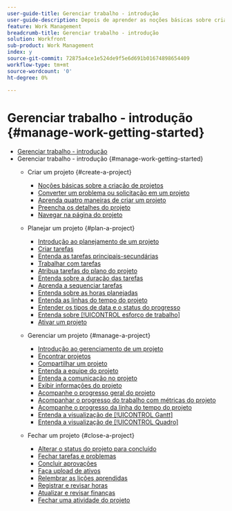 ```yaml
---
user-guide-title: Gerenciar trabalho - introdução
user-guide-description: Depois de aprender as noções básicas sobre criação, planejamento e gerenciamento de projetos, há mais algumas coisas que você deve saber para aproveitar ao máximo o Workfront.
feature: Work Management
breadcrumb-title: Gerenciar trabalho - introdução
solution: Workfront
sub-product: Work Management
index: y
source-git-commit: 72875a4ce1e524de9f5e6d691b01674898654409
workflow-type: tm+mt
source-wordcount: '0'
ht-degree: 0%

---
```




# Gerenciar trabalho - introdução {#manage-work-getting-started}

+ [Gerenciar trabalho - introdução](overview.md)
+ Gerenciar trabalho - introdução {#manage-work-getting-started}
   + Criar um projeto {#create-a-project}
      + [Noções básicas sobre a criação de projetos](understand-basic-project-creation.md)
      + [Converter um problema ou solicitação em um projeto](create-a-project-from-a-request.md)
      + [Aprenda quatro maneiras de criar um projeto](understand-other-ways-to-create-projects.md)
      + [Preencha os detalhes do projeto](fill-in-the-project-details.md)
      + [Navegar na página do projeto](navigate-the-project-page.md)

   + Planejar um projeto {#plan-a-project}
      + [Introdução ao planejamento de um projeto](getting-started-plan-a-project.md)
      + [Criar tarefas](how-to-create-tasks.md)
      + [Entenda as tarefas principais-secundárias](understand-parent-child-tasks.md)
      + [Trabalhar com tarefas](work-with-tasks.md)
      + [Atribua tarefas do plano do projeto](assign-tasks-from-the-project-plan.md)
      + [Entenda sobre a duração das tarefas](understand-task-durations.md)
      + [Aprenda a sequenciar tarefas](learn-to-sequence-tasks.md)
      + [Entenda sobre as horas planejadas](understand-planned-hours.md)
      + [Entenda as linhas do tempo do projeto](understand-project-timelines.md)
      + [Entender os tipos de data e o status do progresso](understand-task-dates-and-progress-status.md)
      + [Entenda sobre [!UICONTROL esforço de trabalho]](understand-work-effort.md)
      + [Ativar um projeto](take-a-project-live.md)

   + Gerenciar um projeto {#manage-a-project}
      + [Introdução ao gerenciamento de um projeto](getting-started-manage-a-project.md)
      + [Encontrar projetos](find-projects.md)
      + [Compartilhar um projeto](share-a-project.md)
      + [Entenda a equipe do projeto](understand-the-project-team.md)
      + [Entenda a comunicação no projeto](understand-project-communication.md)
      + [Exibir informações do projeto](view-project-information.md)
      + [Acompanhe o progresso geral do projeto](track-overall-project-progress.md)
      + [Acompanhar o progresso do trabalho com métricas do projeto](track-work-progress-with-project-metrics.md)
      + [Acompanhe o progresso da linha do tempo do projeto](track-work-progress-from-the-project-timeline.md)
      + [Entenda a visualização de [!UICONTROL Gantt]](understand-the-gantt-view.md)
      + [Entenda a visualização de [!UICONTROL Quadro]](understand-the-board-view.md)

   + Fechar um projeto {#close-a-project}
      + [Alterar o status do projeto para concluído](change-the-project-status.md)
      + [Fechar tarefas e problemas](close-tasks-and-issues.md)
      + [Concluir aprovações](complete-approvals.md)
      + [Faça upload de ativos](upload-assets.md)
      + [Relembrar as lições aprendidas](lessons-learned-from-closing-a-project.md)
      + [Registrar e revisar horas](log-and-review-hours.md)
      + [Atualizar e revisar finanças](update-and-review-finances.md)
      + [Fechar uma atividade do projeto](close-a-project-activity.md)


